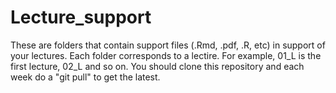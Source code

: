 # Lecture_support

These are folders that contain support files (.Rmd, .pdf, .R, etc)
in support of your lectures. Each folder corresponds to a lectire. For
example, 01_L is the first lecture, 02_L and so on. You should clone
this repository and each week do a "git pull" to get the latest. 
